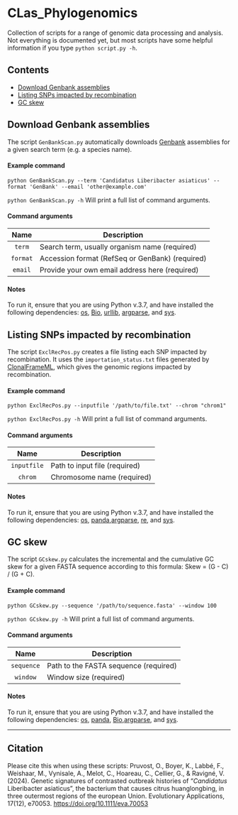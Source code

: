 # CLas_Phylogenomics
Collection of scripts for a range of genomic data processing and analysis.
Not everything is documented yet, but most scripts have some helpful information if you type `python script.py -h`.

## Contents

* [Download Genbank assemblies](#Download-Genbank-assemblies)
* [Listing SNPs impacted by recombination](#Listing-SNPs-impacted-by-recombination)
* [GC skew](#GC-skew)

## Download Genbank assemblies
The script `GenBankScan.py` automatically downloads [Genbank](https://www.ncbi.nlm.nih.gov/genbank/) assemblies for a given search term (e.g. a species name).

#### Example command
`python GenBankScan.py --term 'Candidatus Liberibacter asiaticus' --format 'GenBank' --email 'other@example.com'`

`python GenBankScan.py -h` Will print a full list of command arguments.

#### Command arguments
| Name | Description |
| :--: | ----------- | 
| `term` | Search term, usually organism name (required) |
| `format`  | Accession format (RefSeq or GenBank) (required) |
| `email`  | Provide your own email address here (required) |

#### Notes
To run it, ensure that you are using Python v.3.7, and have installed the following dependencies: [os](https://docs.python.org/3/library/os.html), [Bio](https://biopython.org/), [urllib](https://docs.python.org/3/library/urllib.html), [argparse](https://docs.python.org/3/library/argparse.html), and [sys](https://docs.python.org/3/library/sys.html).

## Listing SNPs impacted by recombination
The script `ExclRecPos.py` creates a file listing each SNP impacted by recombination. It uses the `importation_status.txt` files generated by [ClonalFrameML](https://github.com/xavierdidelot/ClonalFrameML), which gives the genomic regions impacted by recombination.

#### Example command
`python ExclRecPos.py --inputfile '/path/to/file.txt' --chrom "chrom1"`

`python ExclRecPos.py -h` Will print a full list of command arguments.

#### Command arguments
| Name | Description |
| :--: | ----------- | 
| `inputfile` | Path to input file (required) |
| `chrom`  | Chromosome name (required) |

#### Notes
To run it, ensure that you are using Python v.3.7, and have installed the following dependencies: [os](https://docs.python.org/3/library/os.html), [panda](https://pandas.pydata.org/),[argparse](https://docs.python.org/3/library/argparse.html), [re](https://docs.python.org/3/library/re.html), and [sys](https://docs.python.org/3/library/sys.html).

## GC skew
The script `GCskew.py` calculates the incremental and the cumulative GC skew for a given FASTA sequence according to this formula: Skew = (G - C) / (G + C).

#### Example command
`python GCskew.py --sequence '/path/to/sequence.fasta' --window 100`

`python GCskew.py -h` Will print a full list of command arguments.

#### Command arguments
| Name | Description |
| :--: | ----------- | 
| `sequence` | Path to the FASTA sequence (required) |
| `window`  | Window size (required) |

#### Notes
To run it, ensure that you are using Python v.3.7, and have installed the following dependencies: [os](https://docs.python.org/3/library/os.html), [panda](https://pandas.pydata.org/), [Bio](https://biopython.org/),[argparse](https://docs.python.org/3/library/argparse.html), and [sys](https://docs.python.org/3/library/sys.html).

___
## Citation

Please cite this when using these scripts:
Pruvost, O., Boyer, K., Labbé, F., Weishaar, M., Vynisale, A., Melot, C., Hoareau, C., Cellier, G., & Ravigné, V. (2024). Genetic signatures of contrasted outbreak histories of “*Candidatus* Liberibacter asiaticus”, the bacterium that causes citrus huanglongbing, in three outermost regions of the european Union. Evolutionary Applications, 17(12), e70053. https://doi.org/10.1111/eva.70053
